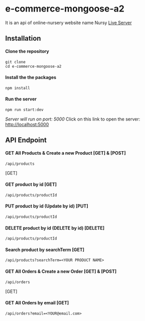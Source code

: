 # e-commerce-mongoose-a2 
It is an api of online-nursery website name Nursy
[Live Server]()

## Installation
#### Clone the repository
~~~
git clone 
cd e-commerce-mongoose-a2
~~~
#### Install the the packages
~~~
npm install
~~~
#### Run the server
~~~
npm run start:dev
~~~
<i>Server will run on port: 5000</i>
Click on this link to open the server: [http://localhost:5000
](http://localhost:5000)

## API Endpoint
#### GET All Products & Create a new Product [GET] & [POST]
~~~
/api/products
~~~
[GET]
#### GET product by id [GET]
~~~
/api/products/productId
~~~
#### PUT product by id (Update by id) [PUT]
~~~
/api/products/productId
~~~
#### DELETE product by id (DELETE by id) [DELETE]
~~~
/api/products/productId
~~~
#### Search product by searchTerm [GET]
~~~
/api/products?searchTerm=<YOUR PRODUCT NAME>
~~~
#### GET All Orders & Create a new Order [GET] & [POST]
~~~
/api/orders
~~~
[GET]
#### GET All Orders by email [GET]
~~~
/api/orders?email=<YOUR@email.com>
~~~
